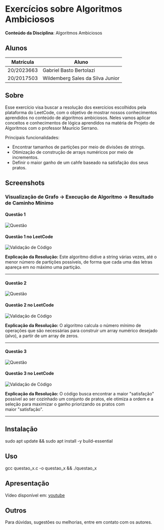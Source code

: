 
# Exercícios sobre Algoritmos Ambiciosos

**Conteúdo da Disciplina**: Algoritmos Ambiciosos<br>

## Alunos

|Matrícula | Aluno |
| -- | -- |
| 20/2023663 | Gabriel Basto Bertolazi |
| 20/2017503 | Wildemberg Sales da Silva Junior |

## Sobre

Esse exercício visa buscar a resolução dos exercícios escolhidos pela plataforma do LeetCode, com o objetivo de mostrar nossos conhecimentos aprendidos no conteúdo de algoritmos ambiciosos. Neles vamos aplicar conceitos e conhecimentos de lógica aprendidos na matéria de Projeto de Algoritmos com o professor Maurício Serrano.

Principais funcionalidades:
- Encontrar tamanhos de partições por meio de divisões de strings.
- Otimização de construção de arrays numéricos por meio de incrementos.
- Definir o maior ganho de um cahfe baseado na satisfação dos seus pratos.


## Screenshots

### Visualização de Grafo → Execução de Algoritmo →  Resultado de Caminho Mínimo

#### Questão 1   

![Questão](./imgs/Q1.png)

#### Questão 1 no LeetCode  

![Validação de Código](./imgs/respostaQ1.png)

**Explicação da Resolução:** Este algoritmo didive a string várias vezes, até o menor número de partições possíveis, de forma que cada uma das letras apareça em no máximo uma partição.

---

#### Questão 2   

![Questão](./imgs/Q2.png)

#### Questão 2 no LeetCode

![Validação de Código](./imgs/respostaQ2.png)

**Explicação da Resolução:** O algoritmo calcula o número mínimo de operações que são necessárias para construir um array numérico desejado (alvo), a partir de um array de zeros.

---

#### Questão 3   

![Questão](./imgs/Q3.png) 

#### Questão 3 no LeetCode

![Validação de Código](./imgs/respostaQ3.png)

**Explicação da Resolução:** O código busca encontrar a maior "satisfação" possível ao ser cozinhado um conjunto de pratos, ele otimiza a ordem e a seleção para maximizar o ganho priorizando os pratos com maior "satisfação".

---

## Instalação

sudo apt update && sudo apt install -y build-essential

## Uso

gcc questao_x.c -o questao_x && ./questao_x

## Apresentação

Vídeo disponível em: [youtube](https://www.youtube.com/watch?v=-MRcn7QFMRU)

## Outros

Para dúvidas, sugestões ou melhorias, entre em contato com os autores.
